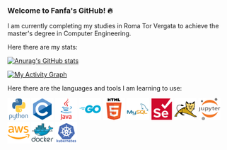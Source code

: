 ### Welcome to Fanfa's GitHub! :fire:

I am currently completing my studies in Roma Tor Vergata to achieve the master's degree in Computer Engineering.

Here there are my stats:

[![Anurag's GitHub stats](https://github-readme-stats.vercel.app/api?username=Fanfarillo&show_icons=true&theme=tokyonight)](https://github.com/anuraghazra/github-readme-stats)

[![My Activity Graph ](https://activity-graph.herokuapp.com/graph?username=Fanfarillo&theme=react-dark)](https://github.com/Fanfarillo)

Here there are the languages and tools I am learning to use:

<p align="left">
  <img src="https://raw.githubusercontent.com/devicons/devicon/master/icons/python/python-original-wordmark.svg" alt="python" width="50" height="50"/>
  <img src="https://raw.githubusercontent.com/devicons/devicon/master/icons/c/c-original.svg" alt="c" width="50" height="50"/>
  <img src="https://raw.githubusercontent.com/devicons/devicon/master/icons/java/java-original-wordmark.svg" alt="java" width="50" height="50"/>
  <img src="https://raw.githubusercontent.com/devicons/devicon/master/icons/go/go-original-wordmark.svg" alt="go" width="50" height="50"/>
  <img src="https://raw.githubusercontent.com/devicons/devicon/master/icons/html5/html5-original-wordmark.svg" alt="html" width="50" height="50"/>
  <img src="https://raw.githubusercontent.com/devicons/devicon/master/icons/mysql/mysql-original-wordmark.svg" alt="mysql" width="50" height="50"/>
  <img src="https://raw.githubusercontent.com/devicons/devicon/master/icons/selenium/selenium-original.svg" alt="selenium" width="50" height="50"/>
  <img src="https://raw.githubusercontent.com/devicons/devicon/master/icons/tomcat/tomcat-original.svg" alt="tomcat" width="50" height="50"/>
  <img src="https://raw.githubusercontent.com/devicons/devicon/master/icons/jupyter/jupyter-original-wordmark.svg" alt="jupyter" width="50" height="50"/>
  <img src="https://raw.githubusercontent.com/devicons/devicon/master/icons/amazonwebservices/amazonwebservices-plain-wordmark.svg" alt="aws" width="50" height="50"/>
  <img src="https://raw.githubusercontent.com/devicons/devicon/master/icons/docker/docker-original-wordmark.svg" alt="docker" width="50" height="50"/>
  <img src="https://raw.githubusercontent.com/devicons/devicon/master/icons/kubernetes/kubernetes-plain-wordmark.svg" alt="kubernetes" width="50" height="50"/>
</p>
